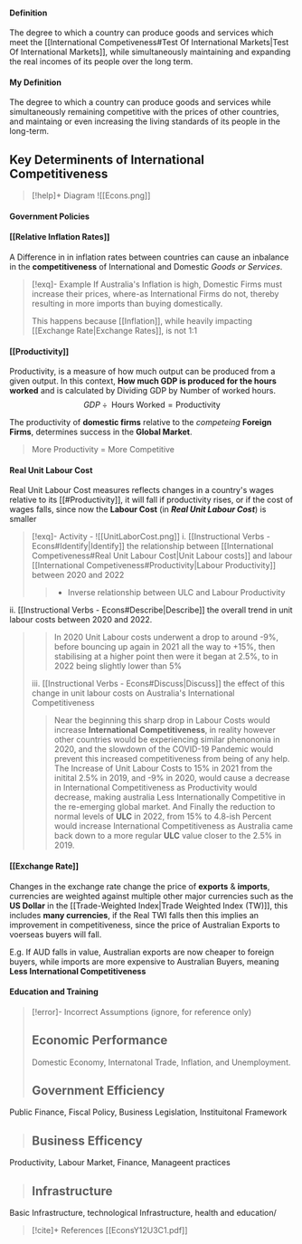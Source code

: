 
#### Definition
The degree to which a country can produce goods and services which meet the [[International Competiveness#Test Of International Markets|Test Of International Markets]], while simultaneously maintaining and expanding the real incomes of its people over the long term.

#### My Definition
The degree to which a country can produce goods and services while simultaneously remaining competitive with the prices of other countries, and maintaing or even increasing the living standards of its people in the long-term.


## Key Determinents of International Competitiveness

>[!help]+ Diagram
>![[Econs.png]]

#### Government Policies

#### [[Relative Inflation Rates]]
A Difference in in inflation rates between countries can cause an inbalance in the **competitiveness** of International and Domestic *Goods or Services*.

>[!exq]- Example
>If Australia's Inflation is high, Domestic Firms must increase their prices, where-as International Firms do not, thereby resulting in more imports than buying domestically.
>
>This happens because [[Inflation]], while heavily impacting [[Exchange Rate|Exchange Rates]], is not 1:1

#### [[Productivity]]
Productivity, is a measure of how much output can be produced from a given output. In this context,
**How much GDP is produced for the hours worked** and is calculated by Dividing GDP by Number of worked hours.
$$GDP \div \text{ Hours Worked} = \text{Productivity}$$

The productivity of **domestic firms** relative to the *competeing* **Foreign Firms**, determines success in the **Global Market**.
> More Productivity = More Competitive
#### Real Unit Labour Cost
Real Unit Labour Cost measures reflects changes in a country's wages relative to its [[#Productivity]], it will fall if productivity rises, or if the cost of wages falls, since now the **Labour Cost** (in ***Real Unit Labour Cost***) is smaller

>[!exq]- Activity - 
![[UnitLaborCost.png]]
i. [[Instructional Verbs - Econs#Identify|Identify]] the relationship between [[International Competiveness#Real Unit Labour Cost|Unit Labour costs]] and labour [[International Competiveness#Productivity|Labour Productivity]] between 2020 and 2022
> >- Inverse relationship between ULC and Labour Productivity
>
ii. [[Instructional Verbs - Econs#Describe|Describe]] the overall trend in unit labour costs between 2020 and 2022.
>> In 2020 Unit Labour costs underwent a drop to around -9%, before bouncing up again in 2021 all the way to +15%, then stabilising at a higher point then were it began at 2.5%, to in 2022 being slightly lower than 5%
>
>iii. [[Instructional Verbs - Econs#Discuss|Discuss]] the effect of this change in unit labour costs on Australia's International Competitiveness
>> Near the beginning this sharp drop in Labour Costs would increase **International Competitiveness**, in reality however other countries would be experiencing similar phenononia in 2020, and the slowdown of the COVID-19 Pandemic would prevent this increased competitiveness from being of any help.
>> The Increase of Unit Labour Costs to 15% in 2021 from the initital 2.5% in 2019, and -9% in 2020, would cause a decrease in International Competitiveness as Productivity would decrease, making australia Less Internationally Competitive in the re-emerging global market.
>> And Finally the reduction to normal levels of **ULC** in 2022, from 15% to 4.8-ish Percent would increase International Competitiveness as Australia came back down to a more regular **ULC** value closer to the 2.5% in 2019.


#### [[Exchange Rate]]
Changes in the exchange rate change the price of **exports** & **imports**, currencies are weighted against multiple other major  currencies such as the **US Dollar** in the [[Trade-Weighted Index|Trade Weighted Index (TW)]], this includes **many currencies**, if the Real TWI falls then this implies an improvement in competitiveness, since the price of Australian Exports to voerseas buyers will fall.

E.g. If AUD falls in value, Australian exports are now cheaper to foreign buyers, while imports are more expensive to Australian Buyers, meaning **Less International Competitiveness**

#### Education and Training



>[!error]- Incorrect Assumptions (ignore, for reference only)
>## Economic Performance
>Domestic Economy, Internatonal Trade, Inflation, and Unemployment.
>
>## Government Efficiency
Public Finance, Fiscal Policy, Business Legislation, Instituitonal Framework
>## Business Efficency 
Productivity, Labour Market, Finance, Manageent practices
>## Infrastructure
Basic Infrastructure, technological Infrastructure, health and education/

> [!cite]+ References
> [[EconsY12U3C1.pdf]]
